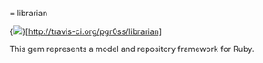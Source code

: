 = librarian

{<img src="http://travis-ci.org/pgr0ss/librarian.png" />}[http://travis-ci.org/pgr0ss/librarian]

This gem represents a model and repository framework for Ruby.
